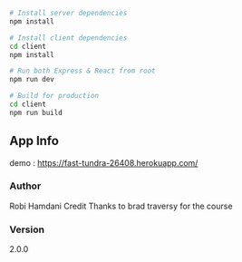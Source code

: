 ```bash
# Install server dependencies
npm install

# Install client dependencies
cd client
npm install

# Run both Express & React from root
npm run dev

# Build for production
cd client
npm run build
```

## App Info
demo : https://fast-tundra-26408.herokuapp.com/

### Author

Robi Hamdani
Credit Thanks to brad traversy 
for the course

### Version

2.0.0
